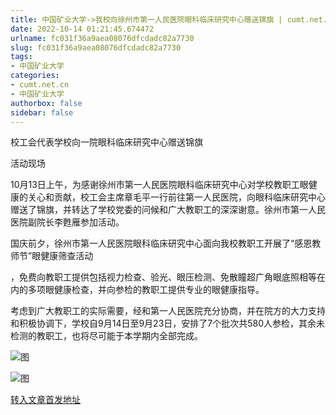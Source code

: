 ```yaml
---
title: 中国矿业大学->我校向徐州市第一人民医院眼科临床研究中心赠送锦旗 | cumt.net.cn
date: 2022-10-14 01:21:45.674472
urlname: fc031f36a9aea08076dfcdadc82a7730
slug: fc031f36a9aea08076dfcdadc82a7730
tags: 
- 中国矿业大学
categories:
- cumt.net.cn
- 中国矿业大学
authorbox: false
sidebar: false
---
```

校工会代表学校向一院眼科临床研究中心赠送锦旗

活动现场

10月13日上午，为感谢徐州市第一人民医院眼科临床研究中心对学校教职工眼健康的关心和贡献，校工会主席章毛平一行前往第一人民医院，向眼科临床研究中心赠送了锦旗，并转达了学校党委的问候和广大教职工的深深谢意。徐州市第一人民医院副院长李甦雁参加活动。

国庆前夕，徐州市第一人民医院眼科临床研究中心面向我校教职工开展了“感恩教师节”眼健康筛查活动
<!--more-->
，免费向教职工提供包括视力检查、验光、眼压检测、免散瞳超广角眼底照相等在内的多项眼健康检查，并向参检的教职工提供专业的眼健康指导。

考虑到广大教职工的实际需要，经和第一人民医院充分协商，并在院方的大力支持和积极协调下，学校自9月14日至9月23日，安排了7个批次共580人参检，其余未检测的教职工，也将尽可能于本学期内全部完成。

![图](http://xwzx.cumt.edu.cn/_upload/article/images/ee/33/f829a3064539ae6f39507934a271/dc99fb8f-4961-48b9-880b-f2e161d5e5f5.jpg)

![图](http://xwzx.cumt.edu.cn/_upload/article/images/ee/33/f829a3064539ae6f39507934a271/4fa3d50f-e003-4a4f-85ef-dce3fd6e3eff.jpg)

[转入文章首发地址](http://xwzx.cumt.edu.cn/b0/62/c523a634978/page.htm)